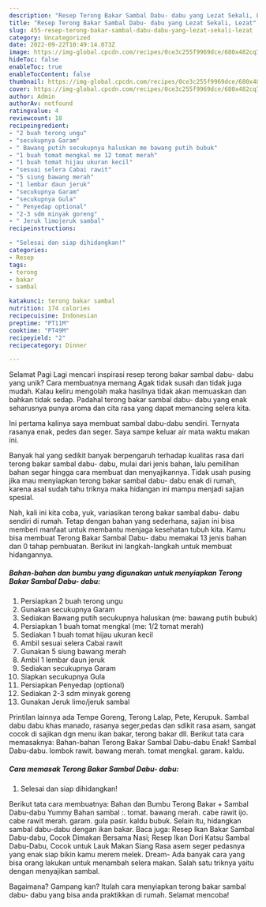 ```yaml
---
description: "Resep Terong Bakar Sambal Dabu- dabu yang Lezat Sekali, Lezat"
title: "Resep Terong Bakar Sambal Dabu- dabu yang Lezat Sekali, Lezat"
slug: 455-resep-terong-bakar-sambal-dabu-dabu-yang-lezat-sekali-lezat
category: Uncategorized
date: 2022-09-22T10:49:14.073Z
image: https://img-global.cpcdn.com/recipes/0ce3c255f9969dce/680x482cq70/terong-bakar-sambal-dabu-dabu-foto-resep-utama.jpg
hideToc: false
enableToc: true
enableTocContent: false
thumbnail: https://img-global.cpcdn.com/recipes/0ce3c255f9969dce/680x482cq70/terong-bakar-sambal-dabu-dabu-foto-resep-utama.jpg
cover: https://img-global.cpcdn.com/recipes/0ce3c255f9969dce/680x482cq70/terong-bakar-sambal-dabu-dabu-foto-resep-utama.jpg
author: Admin
authorAv: notfound
ratingvalue: 4
reviewcount: 18
recipeingredient:
- "2 buah terong ungu"
- "secukupnya Garam"
- " Bawang putih secukupnya haluskan me bawang putih bubuk"
- "1 buah tomat mengkal me 12 tomat merah"
- "1 buah tomat hijau ukuran kecil"
- "sesuai selera Cabai rawit"
- "5 siung bawang merah"
- "1 lembar daun jeruk"
- "secukupnya Garam"
- "secukupnya Gula"
- " Penyedap optional"
- "2-3 sdm minyak goreng"
- " Jeruk limojeruk sambal"
recipeinstructions:

- "Selesai dan siap dihidangkan!"
categories:
- Resep
tags:
- terong
- bakar
- sambal

katakunci: terong bakar sambal 
nutrition: 174 calories
recipecuisine: Indonesian
preptime: "PT11M"
cooktime: "PT49M"
recipeyield: "2"
recipecategory: Dinner

---
```



Selamat Pagi Lagi mencari inspirasi resep terong bakar sambal dabu- dabu yang unik? Cara membuatnya memang Agak tidak susah dan tidak juga mudah. Kalau keliru mengolah maka hasilnya tidak akan memuaskan dan bahkan tidak sedap. Padahal terong bakar sambal dabu- dabu yang enak seharusnya punya aroma dan cita rasa yang dapat memancing selera kita.


Ini pertama kalinya saya membuat sambal dabu-dabu sendiri. Ternyata rasanya enak, pedes dan seger. Saya sampe keluar air mata waktu makan ini.

Banyak hal yang sedikit banyak berpengaruh terhadap kualitas rasa dari terong bakar sambal dabu- dabu, mulai dari jenis bahan, lalu pemilihan bahan segar hingga cara membuat dan menyajikannya. Tidak usah pusing jika mau menyiapkan terong bakar sambal dabu- dabu enak di rumah, karena asal sudah tahu triknya maka hidangan ini mampu menjadi sajian spesial.


Nah, kali ini kita coba, yuk, variasikan terong bakar sambal dabu- dabu sendiri di rumah. Tetap dengan bahan yang sederhana, sajian ini bisa memberi manfaat untuk membantu menjaga kesehatan tubuh kita. Kamu bisa membuat Terong Bakar Sambal Dabu- dabu memakai 13 jenis bahan dan 0 tahap pembuatan. Berikut ini langkah-langkah untuk membuat hidangannya.

<!--inarticleads1-->

##### Bahan-bahan dan bumbu yang digunakan untuk menyiapkan Terong Bakar Sambal Dabu- dabu:

1. Persiapkan 2 buah terong ungu
1. Gunakan secukupnya Garam
1. Sediakan  Bawang putih secukupnya haluskan (me: bawang putih bubuk)
1. Persiapkan 1 buah tomat mengkal (me: 1/2 tomat merah)
1. Sediakan 1 buah tomat hijau ukuran kecil
1. Ambil sesuai selera Cabai rawit
1. Gunakan 5 siung bawang merah
1. Ambil 1 lembar daun jeruk
1. Sediakan secukupnya Garam
1. Siapkan secukupnya Gula
1. Persiapkan  Penyedap (optional)
1. Sediakan 2-3 sdm minyak goreng
1. Gunakan  Jeruk limo/jeruk sambal


Printilan lainnya ada Tempe Goreng, Terong Lalap, Pete, Kerupuk. Sambal dabu dabu khas manado, rasanya seger,pedas dan sdikit rasa asam, sangat cocok di sajikan dgn menu ikan bakar, terong bakar dll. Berikut tata cara memasaknya: Bahan-bahan Terong Bakar Sambal Dabu-dabu Enak! Sambal Dabu-dabu. lombok rawit. bawang merah. tomat mengkal. garam. kaldu. 

<!--inarticleads2-->

##### Cara memasak Terong Bakar Sambal Dabu- dabu:


1. Selesai dan siap dihidangkan!

Berikut tata cara membuatnya: Bahan dan Bumbu Terong Bakar + Sambal Dabu-dabu Yummy Bahan sambal :. tomat. bawang merah. cabe rawit ijo. cabe rawit merah. garam. gula pasir. kaldu bubuk. Selain itu, hidangkan sambal dabu-dabu dengan ikan bakar. Baca juga: Resep Ikan Bakar Sambal Dabu-dabu, Cocok Dimakan Bersama Nasi; Resep Ikan Dori Katsu Sambal Dabu-Dabu, Cocok untuk Lauk Makan Siang Rasa asem seger pedasnya yang enak siap bikin kamu merem melek. Dream- Ada banyak cara yang bisa orang lakukan untuk menambah selera makan. Salah satu triknya yaitu dengan menyajikan sambal. 

Bagaimana? Gampang kan? Itulah cara menyiapkan terong bakar sambal dabu- dabu yang bisa anda praktikkan di rumah. Selamat mencoba!
